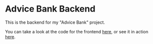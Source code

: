 # Advice Bank Backend
This is the backend for my "Advice Bank" project.

You can take a look at the code for the frontend [here](https://github.com/cmoyates/Advice-Bank-Frontend), or see it in action [here](https://cmoyates.github.io/Advice-Bank-Frontend).
